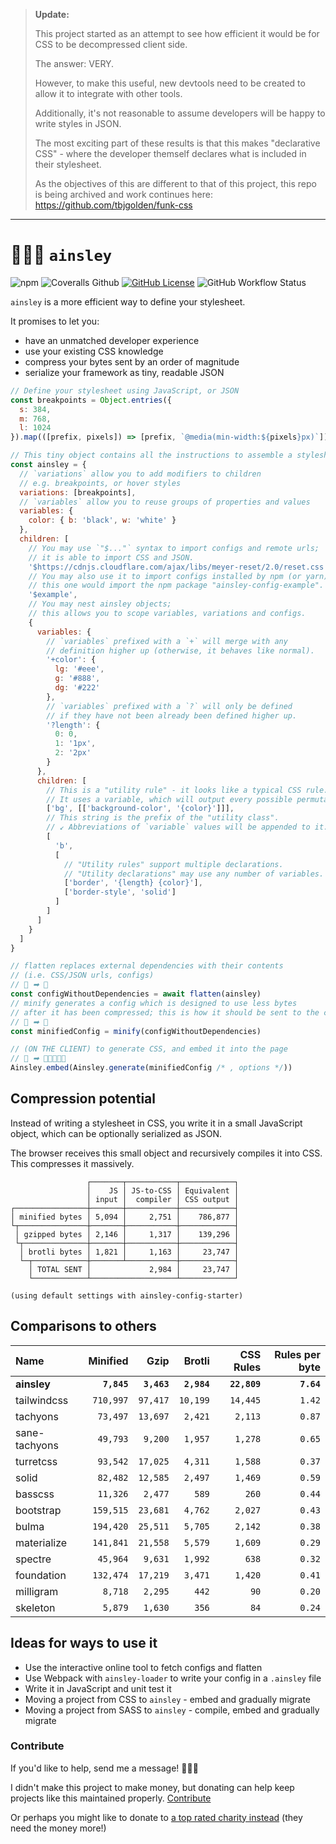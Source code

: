 > **Update:**
>
> This project started as an attempt to see how efficient it would be for CSS to be decompressed client side.
>
> The answer: VERY.
>
> However, to make this useful, new devtools need to be created to allow it to integrate with other tools.
>
> Additionally, it's not reasonable to assume developers will be happy to write styles in JSON.
>
> The most exciting part of these results is that this makes "declarative CSS" - where the developer themself
> declares what is included in their stylesheet.
>
> As the objectives of this are different to that of this project, this repo is being archived and work
> continues here: https://github.com/tbjgolden/funk-css

---

# 👨🏾‍🍳 `ainsley`

![npm](https://img.shields.io/npm/v/ainsley?style=flat-square)
![Coveralls Github](https://img.shields.io/coveralls/github/tbjgolden/ainsley?style=flat-square)
[![GitHub License](https://img.shields.io/github/license/tbjgolden/ainsley?style=flat-square)](https://github.com/tbjgolden/ainsley)
![GitHub Workflow Status](https://img.shields.io/github/workflow/status/tbjgolden/ainsley/Release?style=flat-square)

`ainsley` is a more efficient way to define your stylesheet.

It promises to let you:

- have an unmatched developer experience
- use your existing CSS knowledge
- compress your bytes sent by an order of magnitude
- serialize your framework as tiny, readable JSON

```js
// Define your stylesheet using JavaScript, or JSON
const breakpoints = Object.entries({
  s: 384,
  m: 768,
  l: 1024
}).map(([prefix, pixels]) => [prefix, `@media(min-width:${pixels}px)`])

// This tiny object contains all the instructions to assemble a stylesheet
const ainsley = {
  // `variations` allow you to add modifiers to children
  // e.g. breakpoints, or hover styles
  variations: [breakpoints],
  // `variables` allow you to reuse groups of properties and values
  variables: {
    color: { b: 'black', w: 'white' }
  },
  children: [
    // You may use `"$..."` syntax to import configs and remote urls;
    // it is able to import CSS and JSON.
    '$https://cdnjs.cloudflare.com/ajax/libs/meyer-reset/2.0/reset.css',
    // You may also use it to import configs installed by npm (or yarn);
    // this one would import the npm package "ainsley-config-example".
    '$example',
    // You may nest ainsley objects;
    // this allows you to scope variables, variations and configs.
    {
      variables: {
        // `variables` prefixed with a `+` will merge with any
        // definition higher up (otherwise, it behaves like normal).
        '+color': {
          lg: '#eee',
          g: '#888',
          dg: '#222'
        },
        // `variables` prefixed with a `?` will only be defined
        // if they have not been already been defined higher up.
        '?length': {
          0: 0,
          1: '1px',
          2: '2px'
        }
      },
      children: [
        // This is a "utility rule" - it looks like a typical CSS rule.
        // It uses a variable, which will output every possible permutation!
        ['bg', [['background-color', '{color}']]],
        // This string is the prefix of the "utility class".
        // ↙ Abbreviations of `variable` values will be appended to it.
        [
          'b',
          [
            // "Utility rules" support multiple declarations.
            // "Utility declarations" may use any number of variables.
            ['border', '{length} {color}'],
            ['border-style', 'solid']
          ]
        ]
      ]
    }
  ]
}

// flatten replaces external dependencies with their contents
// (i.e. CSS/JSON urls, configs)
// 💞 ➡ 💖
const configWithoutDependencies = await flatten(ainsley)
// minify generates a config which is designed to use less bytes
// after it has been compressed; this is how it should be sent to the client
// 💖 ➡ 💌
const minifiedConfig = minify(configWithoutDependencies)

// (ON THE CLIENT) to generate CSS, and embed it into the page
// 💌 ➡ 🧡💛💚💙💜
Ainsley.embed(Ainsley.generate(minifiedConfig /* , options */))
```

## Compression potential

Instead of writing a stylesheet in CSS, you write it in a small JavaScript
object, which can be optionally serialized as JSON.

The browser receives this small object and recursively compiles it into CSS.
This compresses it massively.

```none
                 ┌───────┬───────────┬────────────┐
                 │    JS │ JS-to-CSS │ Equivalent │
                 │ input │  compiler │ CSS output │
┌────────────────┼───────┼───────────┼────────────┤
│ minified bytes │ 5,094 │     2,751 │    786,877 │
└┬───────────────┼───────┼───────────┼────────────┤
 │ gzipped bytes │ 2,146 │     1,317 │    139,296 │
 └┬──────────────┼───────┼───────────┼────────────┤
  │ brotli bytes │ 1,821 │     1,163 │     23,747 │
  └─┬────────────┼───────┴───────────┼────────────┤
    │ TOTAL SENT │             2,984 │     23,747 │
    └────────────┴───────────────────┴────────────┘

(using default settings with ainsley-config-starter)
```

## Comparisons to others

| **Name**      | **Minified** |    **Gzip** |  **Brotli** | **CSS Rules** | **Rules per byte** |
| :------------ | -----------: | ----------: | ----------: | ------------: | -----------------: |
| **ainsley**   |  **`7,845`** | **`3,463`** | **`2,984`** |  **`22,809`** |         **`7.64`** |
| tailwindcss   |    `710,997` |    `97,417` |    `10,199` |      `14,445` |             `1.42` |
| tachyons      |     `73,497` |    `13,697` |     `2,421` |       `2,113` |             `0.87` |
| sane-tachyons |     `49,793` |     `9,200` |     `1,957` |       `1,278` |             `0.65` |
| turretcss     |     `93,542` |    `17,025` |     `4,311` |       `1,588` |             `0.37` |
| solid         |     `82,482` |    `12,585` |     `2,497` |       `1,469` |             `0.59` |
| basscss       |     `11,326` |     `2,477` |       `589` |         `260` |             `0.44` |
| bootstrap     |    `159,515` |    `23,681` |     `4,762` |       `2,027` |             `0.43` |
| bulma         |    `194,420` |    `25,511` |     `5,705` |       `2,142` |             `0.38` |
| materialize   |    `141,841` |    `21,558` |     `5,579` |       `1,609` |             `0.29` |
| spectre       |     `45,964` |     `9,631` |     `1,992` |         `638` |             `0.32` |
| foundation    |    `132,474` |    `17,219` |     `3,471` |       `1,420` |             `0.41` |
| milligram     |      `8,718` |     `2,295` |       `442` |          `90` |             `0.20` |
| skeleton      |      `5,879` |     `1,630` |       `356` |          `84` |             `0.24` |

## Ideas for ways to use it

- Use the interactive online tool to fetch configs and flatten
- Use Webpack with `ainsley-loader` to write your config in a `.ainsley` file
- Write it in JavaScript and unit test it
- Moving a project from CSS to `ainsley` - embed and gradually migrate
- Moving a project from SASS to `ainsley` - compile, embed and gradually migrate

<!--
# Roadmap

- [ ] mangle variables in minify
- [ ] improved syntax for same val as key
- [ ] make it possible to use variables in properties
- [ ] make it possible to use properties as variables
  - circular dependency problem?
- [ ] better array nesting in rules?

{
  $: ['Center', 'Flex-Start', 'Flex-End', 'Space-Between', 'Space-Evenly']
}
-->

### Contribute

If you'd like to help, send me a message! 👨🏾‍🍳

I didn't make this project to make money, but donating can help keep projects
like this maintained properly.
[Contribute](https://opencollective.com/ainsley/contribute)

Or perhaps you might like to donate to
[a top rated charity instead](https://www.givewell.org/charities/top-charities)
(they need the money more!)
